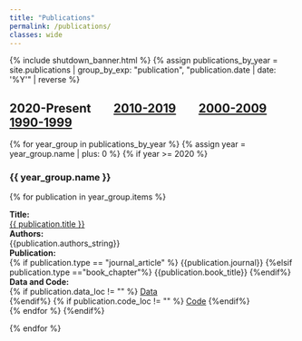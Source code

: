 ```yaml
---
title: "Publications"
permalink: /publications/
classes: wide
---
```


<link rel="stylesheet" href="{{ '/assets/css/custom.css' | relative_url }}">
{% include shutdown_banner.html %}
{% assign publications_by_year = site.publications | group_by_exp: "publication", "publication.date | date: '%Y'" | reverse %}

<h2> 2020-Present &nbsp;&nbsp;&nbsp;&nbsp;&nbsp;&nbsp; <a href="{{ '/pubs_2010s/' | relative_url }}" >2010-2019</a> &nbsp;&nbsp;&nbsp;&nbsp;&nbsp;&nbsp; <a href="{{ '/pubs_2000s/' | relative_url }}" >2000-2009</a> &nbsp;&nbsp;&nbsp;&nbsp;&nbsp;&nbsp; <a href="{{ '/pubs_1990s/' | relative_url }}" >1990-1999</a>  </h2>

{% for year_group in publications_by_year %}
{% assign year = year_group.name | plus: 0 %}
{% if year >= 2020 %}
<h3> {{ year_group.name }} </h3>

{% for publication in year_group.items %}
<div class="three-col-table">
    <div class="three-col-table-left"> 
        <b>Title:</b><br><a href="{{ publication.url }}">{{ publication.title }}</a>
    </div>
    <div class="four-col-table-center1">
        <b>Authors:</b><br>{{publication.authors_string}}
    </div>
    <div class="four-col-table-center2">
        <b>Publication:</b><br>
        {% if publication.type == "journal_article" %}
        {{publication.journal}}
        {%elsif publication.type =="book_chapter"%}
        {{publication.book_title}}
        {%endif%}
    </div>
    <div class="four-col-table-right">
        <b>Data and Code:</b><br>
        {% if publication.data_loc != "" %}
        <a href="{{publication.data_loc}}">Data<br></a>
        {%endif%}
        {% if publication.code_loc != "" %}
        <a href="{{publication.code_loc}}">Code</a>
        {%endif%}
    </div>
</div>
    {% endfor %}
{%endif%}

{% endfor %}
